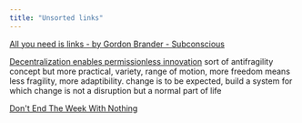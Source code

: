 ```yaml
---
title: "Unsorted links"
---
```


[All you need is links - by Gordon Brander - Subconscious](https://subconscious.substack.com/p/all-you-need-is-links)

[Decentralization enables permissionless innovation](https://subconscious.substack.com/p/decentralization-enables-permissionless)
sort of antifragility concept but more practical, variety, range of motion, more freedom means less fragility, more adaptibility. change is to be expected, build a system for which change is not a disruption but a normal part of life

[Don't End The Week With Nothing](https://training.kalzumeus.com/newsletters/archive/do-not-end-the-week-with-nothing)

